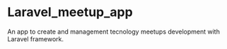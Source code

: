 # Laravel_meetup_app
An app to create and management tecnology meetups development with Laravel framework.
